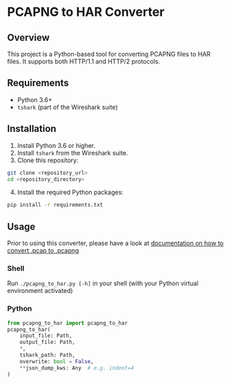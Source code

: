 # PCAPNG to HAR Converter

## Overview

This project is a Python-based tool for converting PCAPNG files to HAR files. It supports both HTTP/1.1 and HTTP/2 protocols.

## Requirements

- Python 3.6+
- `tshark` (part of the Wireshark suite)

## Installation

1. Install Python 3.6 or higher.
2. Install `tshark` from the Wireshark suite.
3. Clone this repository:
```sh
git clone <repository_url>
cd <repository_directory>
```
4. Install the required Python packages:
```sh
pip install -r requirements.txt
```

## Usage

Prior to using this converter, please have a look at [documentation on how to convert .pcap to .pcapng](./pcapng_utils/tshark/wrapper.py#L28)

### Shell

Run `./pcapng_to_har.py [-h]` in your shell (with your Python virtual environment activated)

### Python

```python
from pcapng_to_har import pcapng_to_har
pcapng_to_har(
    input_file: Path,
    output_file: Path,
    *,
    tshark_path: Path,
    overwrite: bool = False,
    **json_dump_kws: Any  # e.g. indent=4
)
```
